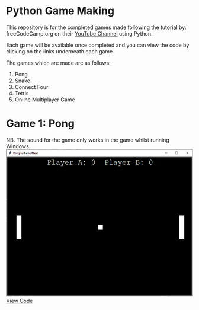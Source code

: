 # Python Game Making

This repository is for the completed games made following the tutorial by: freeCodeCamp.org on their [YouTube Channel](https://www.youtube.com/watch?v=XGf2GcyHPhc&list=PLQpyxQ2epORz8LPo_r2-40a7ywBPswOxn&index=34&t=108s) using Python. 

Each game will be available once completed and you can view the code by clicking on the links underneath each game.

The games which are made are as follows:
1. Pong 
2. Snake
3. Connect Four
4. Tetris
5. Online Multiplayer Game

# Game 1: Pong 
NB. The sound for the game only works in the game whilst running Windows.
![Pong Game](https://github.com/EarlierMeat1/Python-Game-Making/blob/master/pong/Pong%20Game.png)  
[View Code](https://github.com/EarlierMeat1/Python-Game-Making/tree/master/pong)
